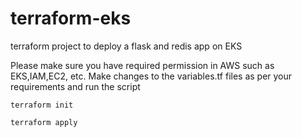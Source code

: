 # terraform-eks

terraform project to deploy a flask and redis app on EKS

Please make sure you have required permission in AWS such as EKS,IAM,EC2, etc. Make changes to the variables.tf files as per your requirements and run the script

`terraform init`

`terraform apply`


